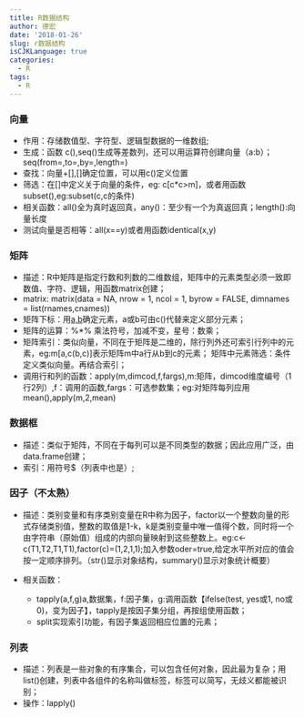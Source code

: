 ```yaml
---
title: R数据结构
author: 德宏
date: '2018-01-26'
slug: r数据结构
isCJKLanguage: true
categories:
  - R
tags:
  - R
---
```


### 向量

* 作用：存储数值型、字符型、逻辑型数据的一维数组;
* 生成：函数 c(),seq()生成等差数列，还可以用运算符创建向量（a:b）；seq(from=,to=,by=,length=)
* 查找：向量+[],[]确定位置，可以用c()定义位置
* 筛选：在[]中定义关于向量的条件，eg: c[c*c>m]，或者用函数subset(),eg:subset(c,c的条件)
* 相关函数：all()全为真时返回真，any()：至少有一个为真返回真；length():向量长度
* 测试向量是否相等：all(x==y)或者用函数identical(x,y)

### 矩阵

* 描述：R中矩阵是指定行数和列数的二维数组，矩阵中的元素类型必须一致即数值、字符、逻辑，用函数matrix创建；
* matrix: matrix(data = NA, nrow = 1, ncol = 1, byrow = FALSE,
       dimnames = list(rnames,cnames))
* 矩阵下标：用[a,b](a行，b列)确定元素，a或b可由c()代替来定义部分元素；
* 矩阵的运算：%*% 乘法符号，加减不变，星号：数乘；
* 矩阵索引：类似向量，不同在于矩阵是二维的，除行列外还可索引行列中的元素，eg:m[a,c(b,c)]表示矩阵m中a行从b到c的元素；
矩阵中元素筛选：条件定义类似向量。再结合索引；
* 调用行和列的函数：apply(m,dimcod,f,fargs),m:矩阵，dimcod维度编号（1行2列）,f：调用的函数,fargs：可选参数集；eg:对矩阵每列应用mean(),apply(m,2,mean)

### 数据框
* 描述：类似于矩阵，不同在于每列可以是不同类型的数据；因此应用广泛，由data.frame创建；
* 索引：用符号$（列表中也是）;

### 因子（不太熟）
* 描述：类别变量和有序类别变量在R中称为因子，factor以一个整数向量的形式存储类别值，整数的取值是1-k，k是类别变量中唯一值得个数，同时将一个由字符串（原始值）组成的内部向量映射到这些整数上。eg:c<-c(T1,T2,T1,T1),factor(c)=(1,2,1,1);加入参数oder=true,给定水平所对应的值会按一定顺序排列。（str()显示对象结构，summary()显示对象统计概要）

* 相关函数：
  * tapply(a,f,g)a,数据集，f:因子集，g:调用函数【ifelse(test, yes或1, no或0)，变为因子】，tapply是按因子集分组，再按组使用函数；
  * split实现索引功能，有因子集返回相应位置的元素；

### 列表
* 描述：列表是一些对象的有序集合，可以包含任何对象，因此最为复杂；用list()创建，列表中各组件的名称叫做标签，标签可以简写，无歧义都能被识别；
* 操作：lapply()


